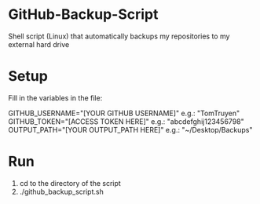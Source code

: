 # GitHub-Backup-Script
Shell script (Linux) that automatically backups my repositories to my external hard drive

# Setup
Fill in the variables in the file:

GITHUB_USERNAME="[YOUR GITHUB USERNAME]" e.g.: "TomTruyen" <br/>
GITHUB_TOKEN="[ACCESS TOKEN HERE]" e.g.: "abcdefghij123456798" <br/>
OUTPUT_PATH="[YOUR OUTPUT_PATH HERE]" e.g.: "~/Desktop/Backups" <br/>

# Run
1) cd to the directory of the script <br/>
2) ./github_backup_script.sh <br/>
